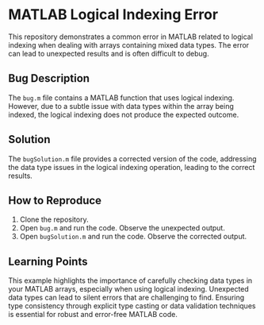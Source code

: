 # MATLAB Logical Indexing Error

This repository demonstrates a common error in MATLAB related to logical indexing when dealing with arrays containing mixed data types. The error can lead to unexpected results and is often difficult to debug.

## Bug Description
The `bug.m` file contains a MATLAB function that uses logical indexing. However, due to a subtle issue with data types within the array being indexed, the logical indexing does not produce the expected outcome.

## Solution
The `bugSolution.m` file provides a corrected version of the code, addressing the data type issues in the logical indexing operation, leading to the correct results.

## How to Reproduce
1.  Clone the repository.
2.  Open `bug.m` and run the code. Observe the unexpected output.
3.  Open `bugSolution.m` and run the code. Observe the corrected output. 

## Learning Points
This example highlights the importance of carefully checking data types in your MATLAB arrays, especially when using logical indexing.  Unexpected data types can lead to silent errors that are challenging to find. Ensuring type consistency through explicit type casting or data validation techniques is essential for robust and error-free MATLAB code.